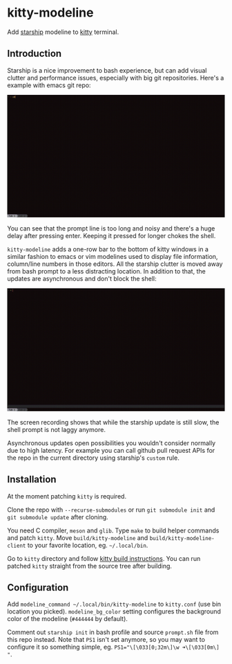 # kitty-modeline

Add [starship](https://starship.rs/) modeline to [kitty](https://sw.kovidgoyal.net/kitty/) terminal.

## Introduction

Starship is a nice improvement to bash experience, but can add visual
clutter and performance issues, especially with big git
repositories. Here's a example with emacs git repo:

![emacs](https://raw.githubusercontent.com/mbachry/kitty-modeline/refs/heads/main/media/before.gif)

You can see that the prompt line is too long and noisy and there's a
huge delay after pressing enter. Keeping it pressed for longer chokes
the shell.

`kitty-modeline` adds a one-row bar to the bottom of kitty windows in
a similar fashion to emacs or vim modelines used to display file
information, column/line numbers in those editors. All the starship
clutter is moved away from bash prompt to a less distracting
location. In addition to that, the updates are asynchronous and don't
block the shell:

![after](https://raw.githubusercontent.com/mbachry/kitty-modeline/refs/heads/main/media/after.gif)

The screen recording shows that while the starship update is still
slow, the shell prompt is not laggy anymore.

Asynchronous updates open possibilities you wouldn't consider normally
due to high latency. For example you can call github pull request APIs
for the repo in the current directory using starship's `custom` rule.

## Installation

At the moment patching `kitty` is required.

Clone the repo with `--recurse-submodules` or run `git submodule init`
and `git submodule update` after cloning.

You need C compiler, `meson` and `glib`. Type `make` to build helper
commands and patch `kitty`. Move `build/kitty-modeline` and
`build/kitty-modeline-client` to your favorite location,
eg. `~/.local/bin`.

Go to `kitty` directory and follow [kitty build
instructions](https://sw.kovidgoyal.net/kitty/build/). You can run
patched `kitty` straight from the source tree after building.

## Configuration

Add `modeline_command ~/.local/bin/kitty-modeline` to `kitty.conf`
(use bin location you picked). `modeline_bg_color` setting configures
the background color of the modeline (`#444444` by default).

Comment out `starship init` in bash profile and source `prompt.sh`
file from this repo instead. Note that `PS1` isn't set anymore, so you
may want to configure it so something simple,
eg. `PS1="\[\033[0;32m\]\w ➜\[\033[0m\] "`.
